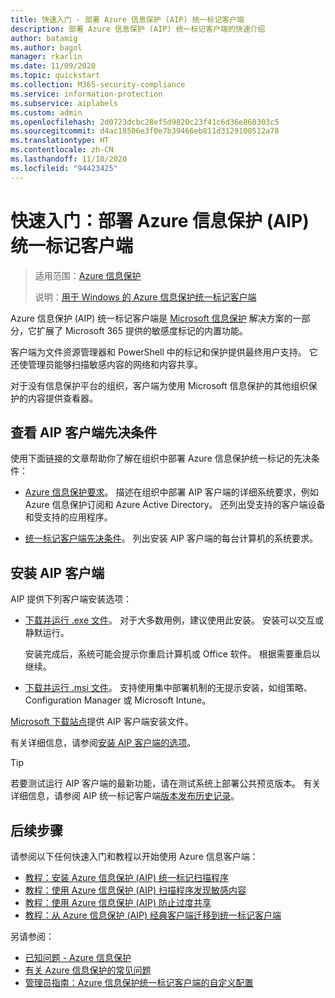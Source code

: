 ```yaml
---
title: 快速入门 - 部署 Azure 信息保护 (AIP) 统一标记客户端
description: 部署 Azure 信息保护 (AIP) 统一标记客户端的快速介绍
author: batamig
ms.author: bagol
manager: rkarlin
ms.date: 11/09/2020
ms.topic: quickstart
ms.collection: M365-security-compliance
ms.service: information-protection
ms.subservice: aiplabels
ms.custom: admin
ms.openlocfilehash: 2d0723dcbc28ef5d9820c23f41c6d36e860303c5
ms.sourcegitcommit: d4ac18506e3f0e7b39466eb811d3129100512a78
ms.translationtype: HT
ms.contentlocale: zh-CN
ms.lasthandoff: 11/10/2020
ms.locfileid: "94423425"
---
```

# <a name="quickstart-deploying-the-azure-information-protection-aip-unified-labeling-client"></a>快速入门：部署 Azure 信息保护 (AIP) 统一标记客户端

>适用范围：[Azure 信息保护](https://azure.microsoft.com/pricing/details/information-protection)
>
> 说明：[用于 Windows 的 Azure 信息保护统一标记客户端](faqs.md#whats-the-difference-between-the-azure-information-protection-classic-and-unified-labeling-clients)

Azure 信息保护 (AIP) 统一标记客户端是 [Microsoft 信息保护](https://aka.ms/MIPdocs) 解决方案的一部分，它扩展了 Microsoft 365 提供的敏感度标记的内置功能。 

客户端为文件资源管理器和 PowerShell 中的标记和保护提供最终用户支持。 它还使管理员能够扫描敏感内容的网络和内容共享。 

对于没有信息保护平台的组织，客户端为使用 Microsoft 信息保护的其他组织保护的内容提供查看器。

## <a name="review-aip-client-prerequisites"></a>查看 AIP 客户端先决条件

使用下面链接的文章帮助你了解在组织中部署 Azure 信息保护统一标记的先决条件：

- [Azure 信息保护要求](requirements.md)。 描述在组织中部署 AIP 客户端的详细系统要求，例如 Azure 信息保护订阅和 Azure Active Directory。 还列出受支持的客户端设备和受支持的应用程序。

- [统一标记客户端先决条件](rms-client/clientv2-admin-guide-install.md#additional-prerequisites-for-the-azure-information-protection-unified-labeling-client)。 列出安装 AIP 客户端的每台计算机的系统要求。

## <a name="install-the-aip-client"></a>安装 AIP 客户端

AIP 提供下列客户端安装选项：

- [下载并运行 .exe 文件](rms-client/clientv2-admin-guide-install.md#to-install-the-azure-information-protection-unified-labeling-client-by-using-the-executable-installer)。 对于大多数用例，建议使用此安装。 安装可以交互或静默运行。

    安装完成后，系统可能会提示你重启计算机或 Office 软件。 根据需要重启以继续。

- [下载并运行 .msi 文件](rms-client/clientv2-admin-guide-install.md#to-install-the-azure-information-protection-unified-labeling-client-by-using-the-msi-installer)。 支持使用集中部署机制的无提示安装，如组策略、Configuration Manager 或 Microsoft Intune。

[Microsoft 下载站点](https://www.microsoft.com/download/details.aspx?id=53018)提供 AIP 客户端安装文件。 

有关详细信息，请参阅[安装 AIP 客户端的选项](rms-client/clientv2-admin-guide-install.md#options-to-install-the-azure-information-protection-unified-labeling-client-for-users)。

> [!TIP]
> 若要测试运行 AIP 客户端的最新功能，请在测试系统上部署公共预览版本。 有关详细信息，请参阅 AIP 统一标记客户端[版本发布历史记录](rms-client/unifiedlabelingclient-version-release-history.md)。
> 

## <a name="next-steps"></a>后续步骤

请参阅以下任何快速入门和教程以开始使用 Azure 信息客户端：

- [教程：安装 Azure 信息保护 (AIP) 统一标记扫描程序](tutorial-install-scanner.md)
- [教程：使用 Azure 信息保护 (AIP) 扫描程序发现敏感内容](tutorial-scan-networks-and-content.md)
- [教程：使用 Azure 信息保护 (AIP) 防止过度共享](tutorial-preventing-oversharing.md)
- [教程：从 Azure 信息保护 (AIP) 经典客户端迁移到统一标记客户端](tutorial-migrating-to-ul.md) 

另请参阅：

- [已知问题 - Azure 信息保护](known-issues.md) 
- [有关 Azure 信息保护的常见问题](faqs.md) 
- [管理员指南：Azure 信息保护统一标记客户端的自定义配置](rms-client/clientv2-admin-guide-customizations.md)        
    
